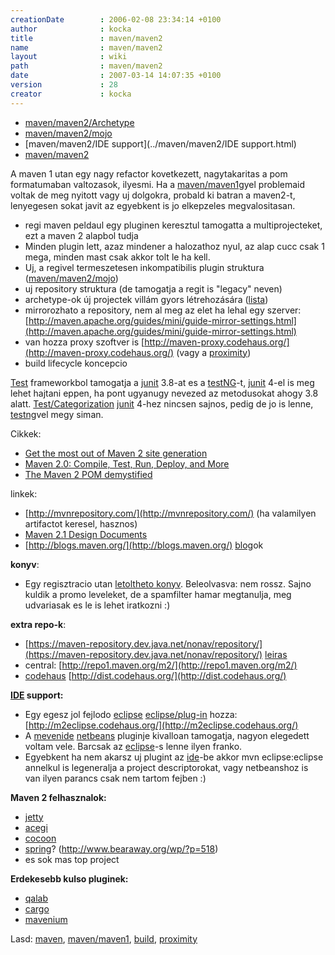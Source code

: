 ```yaml
---
creationDate        : 2006-02-08 23:34:14 +0100 
author              : kocka 
title               : maven/maven2 
name                : maven/maven2 
layout              : wiki 
path                : maven/maven2 
date                : 2007-03-14 14:07:35 +0100 
version             : 28 
creator             : kocka 
---
```


-   [maven/maven2/Archetype](../maven/maven2/Archetype.html)
-   [maven/maven2/mojo](../maven/maven2/mojo.html)
-   [maven/maven2/IDE support](../maven/maven2/IDE support.html)
-   [maven/maven2](../maven/maven2.html)



A maven 1 utan egy nagy refactor kovetkezett, nagytakaritas a pom formatumaban valtozasok, ilyesmi. Ha a [maven/maven1](../maven/maven1.html)gyel problemaid voltak de meg nyitott vagy uj dolgokra, probald ki batran a maven2-t, lenyegesen sokat javit az egyebkent is jo elkepzeles megvalositasan.

*   regi maven peldaul egy pluginen keresztul tamogatta a multiprojecteket, ezt a maven 2 alapbol tudja
*   Minden plugin lett, azaz mindener a halozathoz nyul, az alap cucc csak 1 mega, minden mast csak akkor tolt le ha kell.
*   Uj, a regivel termeszetesen inkompatibilis plugin struktura ([maven/maven2/mojo](../maven/maven2/mojo.html))
*   uj repository struktura (de tamogatja a regit is "legacy" neven)
*   archetype-ok új projectek villám gyors létrehozására ([lista](http://docs.codehaus.org/display/MAVENUSER/Archetypes+List))
*   mirrorozhato a repository, nem al meg az elet ha lehal egy szerver: [http://maven.apache.org/guides/mini/guide-mirror-settings.html](http://maven.apache.org/guides/mini/guide-mirror-settings.html)
*   van hozza proxy szoftver is [http://maven-proxy.codehaus.org/](http://maven-proxy.codehaus.org/) (vagy a [proximity](../proximity.html))
*   build lifecycle koncepcio

[Test](../test.html) frameworkbol tamogatja a [junit](../junit.html) 3.8-at es a [testNG](../testng.html)-t, [junit](../junit.html) 4-el is meg lehet hajtani eppen, ha pont ugyanugy nevezed az metodusokat ahogy 3.8 alatt. [Test/Categorization](../Test/Categorization.html) [junit](../junit.html) 4-hez nincsen sajnos, pedig de jo is lenne, [testng](../testng.html)vel megy siman.

Cikkek:

*   [Get the most out of Maven 2 site generation](http://www.javaworld.com/javaworld/jw-02-2006/jw-0227-maven_p.html)
*   [Maven 2.0: Compile, Test, Run, Deploy, and More](http://www.onjava.com/lpt/a/6528)
*   [The Maven 2 POM demystified](http://www.javaworld.com/javaworld/jw-05-2006/jw-0529-maven.html)

linkek:

*   [http://mvnrepository.com/](http://mvnrepository.com/) (ha valamilyen artifactot keresel, hasznos)
*   [ Maven 2.1 Design Documents](http://docs.codehaus.org/display/MAVEN/Maven+2.1+Design+Documents)
*   [http://blogs.maven.org/](http://blogs.maven.org/) [blog](../blog.html)ok

__konyv__:

*   Egy regisztracio utan [letoltheto konyv](http://www.mergere.com/m2book_download.jsp). Beleolvasva: nem rossz. Sajno kuldik a promo leveleket, de a spamfilter hamar megtanulja, meg udvariasak es le is lehet iratkozni :)

__extra repo-k__:

*   [https://maven-repository.dev.java.net/nonav/repository/](https://maven-repository.dev.java.net/nonav/repository/) [leiras](https://maven-repository.dev.java.net/nonav/)
*   central: [http://repo1.maven.org/m2/](http://repo1.maven.org/m2/)
*   [codehaus](../codehaus.html) [http://dist.codehaus.org/](http://dist.codehaus.org/)

__[IDE](../IDE.html) support:__

*   Egy egesz jol fejlodo [eclipse](../Eclipse.html) [eclipse/plug-in](../Eclipse/Plug-in.html) hozza:[http://m2eclipse.codehaus.org/](http://m2eclipse.codehaus.org/)
*   A [mevenide](../mevenide.html) [netbeans](../Netbeans.html) pluginje kivalloan tamogatja, nagyon elegedett voltam vele. Barcsak az [eclipse](../Eclipse.html)-s lenne ilyen franko.
*   Egyebkent ha nem akarsz uj plugint az [ide](../IDE.html)-be akkor mvn eclipse:eclipse annelkul is legeneralja a project descriptorokat, vagy netbeanshoz is van ilyen parancs csak nem tartom fejben :)

__Maven 2 felhasznalok:__

*   [jetty](../jetty.html)
*   [acegi](../acegi.html)
*   [cocoon](../cocoon.html)
*   [spring](../spring.html)? (http://www.bearaway.org/wp/?p=518)
*   es sok mas top project

__Erdekesebb kulso pluginek:__

*   [qalab](../qalab.html)
*   [cargo](../cargo.html)
*   [mavenium](../mavenium.html)

Lasd: [maven](../maven.html), [maven/maven1](../maven/maven1.html), [build](../build.html), [proximity](../proximity.html)


